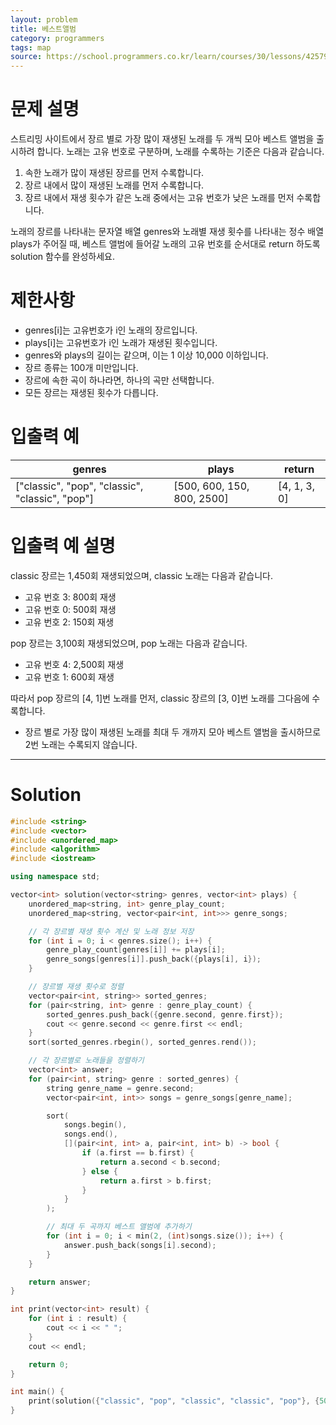 ```yaml
---
layout: problem
title: 베스트앨범
category: programmers
tags: map
source: https://school.programmers.co.kr/learn/courses/30/lessons/42579
---
```


# 문제 설명

스트리밍 사이트에서 장르 별로 가장 많이 재생된 노래를 두 개씩 모아 베스트 앨범을 출시하려 합니다. 노래는 고유 번호로 구분하며, 노래를 수록하는 기준은 다음과 같습니다.

1. 속한 노래가 많이 재생된 장르를 먼저 수록합니다.
2. 장르 내에서 많이 재생된 노래를 먼저 수록합니다.
3. 장르 내에서 재생 횟수가 같은 노래 중에서는 고유 번호가 낮은 노래를 먼저 수록합니다.

노래의 장르를 나타내는 문자열 배열 genres와 노래별 재생 횟수를 나타내는 정수 배열 plays가 주어질 때, 베스트 앨범에 들어갈 노래의 고유 번호를 순서대로 return 하도록 solution 함수를 완성하세요.

# 제한사항

- genres[i]는 고유번호가 i인 노래의 장르입니다.
- plays[i]는 고유번호가 i인 노래가 재생된 횟수입니다.
- genres와 plays의 길이는 같으며, 이는 1 이상 10,000 이하입니다.
- 장르 종류는 100개 미만입니다.
- 장르에 속한 곡이 하나라면, 하나의 곡만 선택합니다.
- 모든 장르는 재생된 횟수가 다릅니다.

# 입출력 예

| genres | plays | return |
| --- | --- | --- |
| ["classic", "pop", "classic", "classic", "pop"] | [500, 600, 150, 800, 2500] | [4, 1, 3, 0] |

# 입출력 예 설명

classic 장르는 1,450회 재생되었으며, classic 노래는 다음과 같습니다.

- 고유 번호 3: 800회 재생
- 고유 번호 0: 500회 재생
- 고유 번호 2: 150회 재생

pop 장르는 3,100회 재생되었으며, pop 노래는 다음과 같습니다.

- 고유 번호 4: 2,500회 재생
- 고유 번호 1: 600회 재생

따라서 pop 장르의 [4, 1]번 노래를 먼저, classic 장르의 [3, 0]번 노래를 그다음에 수록합니다.

- 장르 별로 가장 많이 재생된 노래를 최대 두 개까지 모아 베스트 앨범을 출시하므로 2번 노래는 수록되지 않습니다.

---

# Solution

```cpp
#include <string>
#include <vector>
#include <unordered_map>
#include <algorithm>
#include <iostream>

using namespace std;

vector<int> solution(vector<string> genres, vector<int> plays) {
    unordered_map<string, int> genre_play_count;
    unordered_map<string, vector<pair<int, int>>> genre_songs;

    // 각 장르별 재생 횟수 계산 및 노래 정보 저장
    for (int i = 0; i < genres.size(); i++) {
        genre_play_count[genres[i]] += plays[i];
        genre_songs[genres[i]].push_back({plays[i], i});
    }

    // 장르별 재생 횟수로 정렬
    vector<pair<int, string>> sorted_genres;
    for (pair<string, int> genre : genre_play_count) {
        sorted_genres.push_back({genre.second, genre.first});
        cout << genre.second << genre.first << endl;
    }
    sort(sorted_genres.rbegin(), sorted_genres.rend());

    // 각 장르별로 노래들을 정렬하기
    vector<int> answer;
    for (pair<int, string> genre : sorted_genres) {
        string genre_name = genre.second;
        vector<pair<int, int>> songs = genre_songs[genre_name];

        sort(
            songs.begin(),
            songs.end(),
            [](pair<int, int> a, pair<int, int> b) -> bool {
                if (a.first == b.first) {
                    return a.second < b.second;
                } else {
                    return a.first > b.first;
                }
            }
        );

        // 최대 두 곡까지 베스트 앨범에 추가하기
        for (int i = 0; i < min(2, (int)songs.size()); i++) {
            answer.push_back(songs[i].second);
        }
    }

    return answer;
}

int print(vector<int> result) {
    for (int i : result) {
        cout << i << " ";
    }
    cout << endl;

    return 0;
}

int main() {
    print(solution({"classic", "pop", "classic", "classic", "pop"}, {500, 600, 150, 800, 2500}));
}
```
